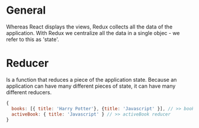 # General
Whereas React displays the views, Redux collects all the data of the application. With Redux we centralize all the data in a single objec - we refer to this as 'state'.

# Reducer
Is a function that reduces a piece of the application state. Because an application can have many different pieces of state, it can have many different reducers. 

```js
{
  books: [{ title: 'Harry Potter'}, {title: 'Javascript' }], // >> books reducer
  activeBook: { title: 'Javascript' } // >> activeBook reducer
}
```
